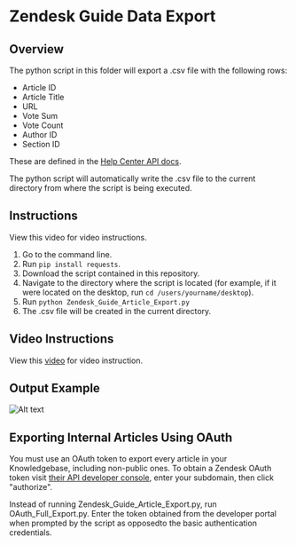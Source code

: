# Zendesk Guide Data Export

## Overview
The python script in this folder will export a .csv file with the following rows:
* Article ID
* Article Title
* URL
* Vote Sum
* Vote Count
* Author ID
* Section ID

These are defined in the [Help Center API docs](https://developer.zendesk.com/rest_api/docs/help_center/articles).

The python script will automatically write the .csv file to the current directory from where the script is being executed.

## Instructions 
View this video for video instructions.

1. Go to the command line.
2. Run `pip install requests`.
3. Download the script contained in this repository.
5. Navigate to the directory where the script is located (for example, if it were located on the desktop, run `cd /users/yourname/desktop`).
6. Run `python Zendesk_Guide_Article_Export.py` 
7. The .csv file will be created in the current directory.


## Video Instructions
View this [video](https://youtu.be/nGYQwV-kpyE) for video instruction.

## Output Example
![Alt text](https://monosnap.com/image/D159nevBEvchajbA6Hows1aKGCUOgt.png)

## Exporting Internal Articles Using OAuth
You must use an OAuth token to export every article in your Knowledgebase, including non-public ones. To obtain a Zendesk OAuth token visit [their API developer console](https://developer.zendesk.com/requests/new), enter your subdomain, then click "authorize". 

Instead of running Zendesk_Guide_Article_Export.py, run OAuth_Full_Export.py. Enter the token obtained from the developer portal when prompted by the script as opposedto the basic authentication credentials. 
